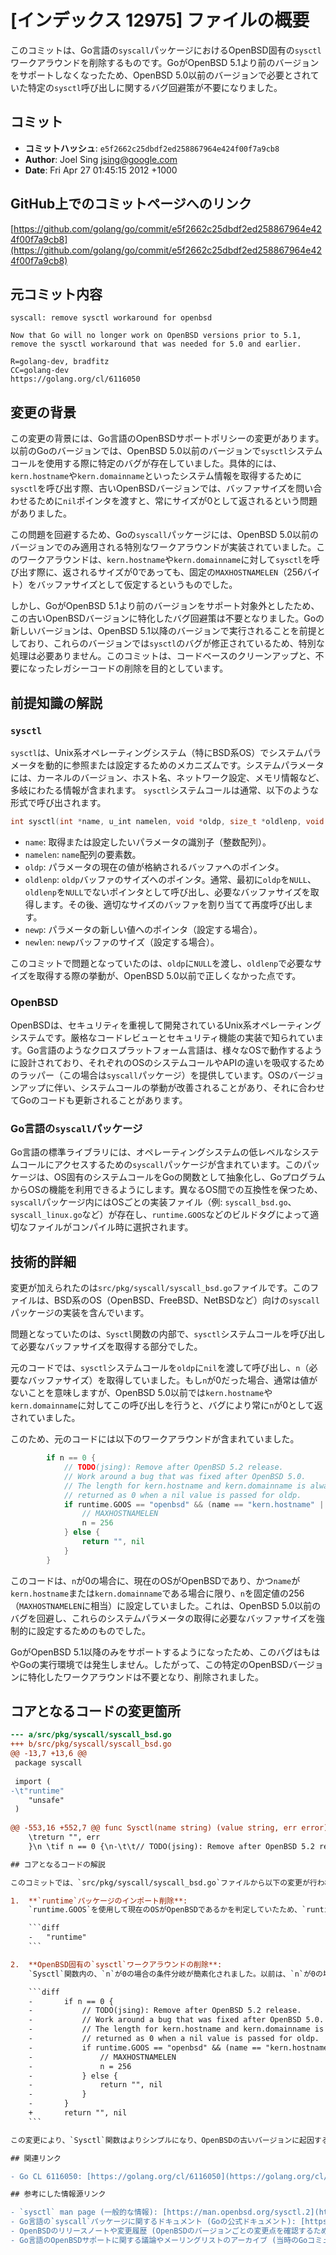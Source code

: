 # [インデックス 12975] ファイルの概要

このコミットは、Go言語の`syscall`パッケージにおけるOpenBSD固有の`sysctl`ワークアラウンドを削除するものです。GoがOpenBSD 5.1より前のバージョンをサポートしなくなったため、OpenBSD 5.0以前のバージョンで必要とされていた特定の`sysctl`呼び出しに関するバグ回避策が不要になりました。

## コミット

- **コミットハッシュ**: `e5f2662c25dbdf2ed258867964e424f00f7a9cb8`
- **Author**: Joel Sing <jsing@google.com>
- **Date**: Fri Apr 27 01:45:15 2012 +1000

## GitHub上でのコミットページへのリンク

[https://github.com/golang/go/commit/e5f2662c25dbdf2ed258867964e424f00f7a9cb8](https://github.com/golang/go/commit/e5f2662c25dbdf2ed258867964e424f00f7a9cb8)

## 元コミット内容

```
syscall: remove sysctl workaround for openbsd

Now that Go will no longer work on OpenBSD versions prior to 5.1,
remove the sysctl workaround that was needed for 5.0 and earlier.

R=golang-dev, bradfitz
CC=golang-dev
https://golang.org/cl/6116050
```

## 変更の背景

この変更の背景には、Go言語のOpenBSDサポートポリシーの変更があります。以前のGoのバージョンでは、OpenBSD 5.0以前のバージョンで`sysctl`システムコールを使用する際に特定のバグが存在していました。具体的には、`kern.hostname`や`kern.domainname`といったシステム情報を取得するために`sysctl`を呼び出す際、古いOpenBSDバージョンでは、バッファサイズを問い合わせるために`nil`ポインタを渡すと、常にサイズが0として返されるという問題がありました。

この問題を回避するため、Goの`syscall`パッケージには、OpenBSD 5.0以前のバージョンでのみ適用される特別なワークアラウンドが実装されていました。このワークアラウンドは、`kern.hostname`や`kern.domainname`に対して`sysctl`を呼び出す際に、返されるサイズが0であっても、固定の`MAXHOSTNAMELEN`（256バイト）をバッファサイズとして仮定するというものでした。

しかし、GoがOpenBSD 5.1より前のバージョンをサポート対象外としたため、この古いOpenBSDバージョンに特化したバグ回避策は不要となりました。Goの新しいバージョンは、OpenBSD 5.1以降のバージョンで実行されることを前提としており、これらのバージョンでは`sysctl`のバグが修正されているため、特別な処理は必要ありません。このコミットは、コードベースのクリーンアップと、不要になったレガシーコードの削除を目的としています。

## 前提知識の解説

### `sysctl`

`sysctl`は、Unix系オペレーティングシステム（特にBSD系OS）でシステムパラメータを動的に参照または設定するためのメカニズムです。システムパラメータには、カーネルのバージョン、ホスト名、ネットワーク設定、メモリ情報など、多岐にわたる情報が含まれます。
`sysctl`システムコールは通常、以下のような形式で呼び出されます。

```c
int sysctl(int *name, u_int namelen, void *oldp, size_t *oldlenp, void *newp, size_t newlen);
```

- `name`: 取得または設定したいパラメータの識別子（整数配列）。
- `namelen`: `name`配列の要素数。
- `oldp`: パラメータの現在の値が格納されるバッファへのポインタ。
- `oldlenp`: `oldp`バッファのサイズへのポインタ。通常、最初に`oldp`を`NULL`、`oldlenp`を`NULL`でないポインタとして呼び出し、必要なバッファサイズを取得します。その後、適切なサイズのバッファを割り当てて再度呼び出します。
- `newp`: パラメータの新しい値へのポインタ（設定する場合）。
- `newlen`: `newp`バッファのサイズ（設定する場合）。

このコミットで問題となっていたのは、`oldp`に`NULL`を渡し、`oldlenp`で必要なサイズを取得する際の挙動が、OpenBSD 5.0以前で正しくなかった点です。

### OpenBSD

OpenBSDは、セキュリティを重視して開発されているUnix系オペレーティングシステムです。厳格なコードレビューとセキュリティ機能の実装で知られています。Go言語のようなクロスプラットフォーム言語は、様々なOSで動作するように設計されており、それぞれのOSのシステムコールやAPIの違いを吸収するためのラッパー（この場合は`syscall`パッケージ）を提供しています。OSのバージョンアップに伴い、システムコールの挙動が改善されることがあり、それに合わせてGoのコードも更新されることがあります。

### Go言語の`syscall`パッケージ

Go言語の標準ライブラリには、オペレーティングシステムの低レベルなシステムコールにアクセスするための`syscall`パッケージが含まれています。このパッケージは、OS固有のシステムコールをGoの関数として抽象化し、GoプログラムからOSの機能を利用できるようにします。異なるOS間での互換性を保つため、`syscall`パッケージ内にはOSごとの実装ファイル（例: `syscall_bsd.go`、`syscall_linux.go`など）が存在し、`runtime.GOOS`などのビルドタグによって適切なファイルがコンパイル時に選択されます。

## 技術的詳細

変更が加えられたのは`src/pkg/syscall/syscall_bsd.go`ファイルです。このファイルは、BSD系のOS（OpenBSD、FreeBSD、NetBSDなど）向けの`syscall`パッケージの実装を含んでいます。

問題となっていたのは、`Sysctl`関数の内部で、`sysctl`システムコールを呼び出して必要なバッファサイズを取得する部分でした。

元のコードでは、`sysctl`システムコールを`oldp`に`nil`を渡して呼び出し、`n`（必要なバッファサイズ）を取得していました。もし`n`が0だった場合、通常は値がないことを意味しますが、OpenBSD 5.0以前では`kern.hostname`や`kern.domainname`に対してこの呼び出しを行うと、バグにより常に`n`が0として返されていました。

このため、元のコードには以下のワークアラウンドが含まれていました。

```go
		if n == 0 {
			// TODO(jsing): Remove after OpenBSD 5.2 release.
			// Work around a bug that was fixed after OpenBSD 5.0.
			// The length for kern.hostname and kern.domainname is always
			// returned as 0 when a nil value is passed for oldp.
			if runtime.GOOS == "openbsd" && (name == "kern.hostname" || name == "kern.domainname") {
				// MAXHOSTNAMELEN
				n = 256
			} else {
				return "", nil
			}
		}
```

このコードは、`n`が0の場合に、現在のOSがOpenBSDであり、かつ`name`が`kern.hostname`または`kern.domainname`である場合に限り、`n`を固定値の256（`MAXHOSTNAMELEN`に相当）に設定していました。これは、OpenBSD 5.0以前のバグを回避し、これらのシステムパラメータの取得に必要なバッファサイズを強制的に設定するためのものでした。

GoがOpenBSD 5.1以降のみをサポートするようになったため、このバグはもはやGoの実行環境では発生しません。したがって、この特定のOpenBSDバージョンに特化したワークアラウンドは不要となり、削除されました。

## コアとなるコードの変更箇所

```diff
--- a/src/pkg/syscall/syscall_bsd.go
+++ b/src/pkg/syscall/syscall_bsd.go
@@ -13,7 +13,6 @@
 package syscall
 
 import (
-\t"runtime"
 	"unsafe"
 )
 
@@ -553,16 +552,7 @@ func Sysctl(name string) (value string, err error) {
 	\treturn "", err
 	}\n \tif n == 0 {\n-\t\t// TODO(jsing): Remove after OpenBSD 5.2 release.\n-\t\t// Work around a bug that was fixed after OpenBSD 5.0.\n-\t\t// The length for kern.hostname and kern.domainname is always\n-\t\t// returned as 0 when a nil value is passed for oldp.\n-\t\tif runtime.GOOS == "openbsd" && (name == "kern.hostname" || name == "kern.domainname") {\n-\t\t\t// MAXHOSTNAMELEN\n-\t\t\tn = 256\n-\t\t} else {\n-\t\t\treturn "", nil\n-\t\t}\n+\t\treturn "", nil\n \t}\n \n \t// Read into buffer of that size.\n```

## コアとなるコードの解説

このコミットでは、`src/pkg/syscall/syscall_bsd.go`ファイルから以下の変更が行われました。

1.  **`runtime`パッケージのインポート削除**:
    `runtime.GOOS`を使用して現在のOSがOpenBSDであるかを判定していたため、`runtime`パッケージがインポートされていました。ワークアラウンドの削除に伴い、この判定が不要になったため、`runtime`パッケージのインポートも削除されました。

    ```diff
    -	"runtime"
    ```

2.  **OpenBSD固有の`sysctl`ワークアラウンドの削除**:
    `Sysctl`関数内の、`n`が0の場合の条件分岐が簡素化されました。以前は、`n`が0の場合にOpenBSDの特定のバージョンでのバグを回避するための特別なロジックが含まれていましたが、これが完全に削除され、`n`が0の場合は単に空文字列と`nil`エラーを返すようになりました。

    ```diff
    -		if n == 0 {
    -			// TODO(jsing): Remove after OpenBSD 5.2 release.
    -			// Work around a bug that was fixed after OpenBSD 5.0.
    -			// The length for kern.hostname and kern.domainname is always
    -			// returned as 0 when a nil value is passed for oldp.
    -			if runtime.GOOS == "openbsd" && (name == "kern.hostname" || name == "kern.domainname") {
    -				// MAXHOSTNAMELEN
    -				n = 256
    -			} else {
    -				return "", nil
    -			}
    -		}
    +		return "", nil
    ```

この変更により、`Sysctl`関数はよりシンプルになり、OpenBSDの古いバージョンに起因する特殊なケースを考慮する必要がなくなりました。これは、GoがサポートするOpenBSDの最小バージョンが引き上げられたことによる直接的な結果です。

## 関連リンク

- Go CL 6116050: [https://golang.org/cl/6116050](https://golang.org/cl/6116050)

## 参考にした情報源リンク

- `sysctl` man page (一般的な情報): [https://man.openbsd.org/sysctl.2](https://man.openbsd.org/sysctl.2) (OpenBSDのバージョンによって内容が異なる場合があります)
- Go言語の`syscall`パッケージに関するドキュメント (Goの公式ドキュメント): [https://pkg.go.dev/syscall](https://pkg.go.dev/syscall)
- OpenBSDのリリースノートや変更履歴 (OpenBSDのバージョンごとの変更点を確認するため): [https://www.openbsd.org/releases.html](https://www.openbsd.org/releases.html) (具体的なバグ修正のコミットやリリースノートは、当時の情報を追跡する必要がありますが、一般的な情報源として)
- Go言語のOpenBSDサポートに関する議論やメーリングリストのアーカイブ (当時のGoコミュニティでの議論を追跡するため): [https://groups.google.com/g/golang-dev](https://groups.google.com/g/golang-dev) (当時の議論を検索する必要がある)

